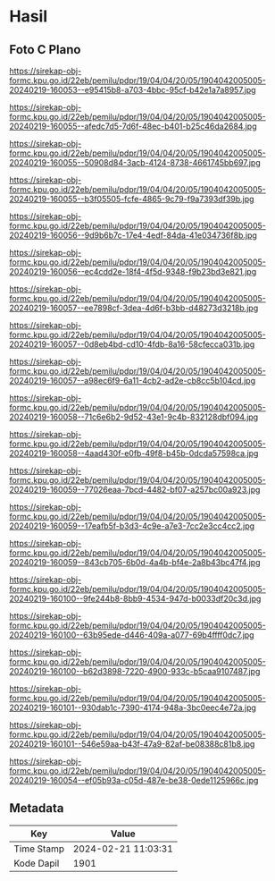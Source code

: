 # Hasil

## Foto C Plano

https://sirekap-obj-formc.kpu.go.id/22eb/pemilu/pdpr/19/04/04/20/05/1904042005005-20240219-160053--e95415b8-a703-4bbc-95cf-b42e1a7a8957.jpg

https://sirekap-obj-formc.kpu.go.id/22eb/pemilu/pdpr/19/04/04/20/05/1904042005005-20240219-160055--afedc7d5-7d6f-48ec-b401-b25c46da2684.jpg

https://sirekap-obj-formc.kpu.go.id/22eb/pemilu/pdpr/19/04/04/20/05/1904042005005-20240219-160055--50908d84-3acb-4124-8738-4661745bb697.jpg

https://sirekap-obj-formc.kpu.go.id/22eb/pemilu/pdpr/19/04/04/20/05/1904042005005-20240219-160055--b3f05505-fcfe-4865-9c79-f9a7393df39b.jpg

https://sirekap-obj-formc.kpu.go.id/22eb/pemilu/pdpr/19/04/04/20/05/1904042005005-20240219-160056--9d9b6b7c-17e4-4edf-84da-41e034736f8b.jpg

https://sirekap-obj-formc.kpu.go.id/22eb/pemilu/pdpr/19/04/04/20/05/1904042005005-20240219-160056--ec4cdd2e-18f4-4f5d-9348-f9b23bd3e821.jpg

https://sirekap-obj-formc.kpu.go.id/22eb/pemilu/pdpr/19/04/04/20/05/1904042005005-20240219-160057--ee7898cf-3dea-4d6f-b3bb-d48273d3218b.jpg

https://sirekap-obj-formc.kpu.go.id/22eb/pemilu/pdpr/19/04/04/20/05/1904042005005-20240219-160057--0d8eb4bd-cd10-4fdb-8a16-58cfecca031b.jpg

https://sirekap-obj-formc.kpu.go.id/22eb/pemilu/pdpr/19/04/04/20/05/1904042005005-20240219-160057--a98ec6f9-6a11-4cb2-ad2e-cb8cc5b104cd.jpg

https://sirekap-obj-formc.kpu.go.id/22eb/pemilu/pdpr/19/04/04/20/05/1904042005005-20240219-160058--71c6e6b2-9d52-43e1-9c4b-832128dbf094.jpg

https://sirekap-obj-formc.kpu.go.id/22eb/pemilu/pdpr/19/04/04/20/05/1904042005005-20240219-160058--4aad430f-e0fb-49f8-b45b-0dcda57598ca.jpg

https://sirekap-obj-formc.kpu.go.id/22eb/pemilu/pdpr/19/04/04/20/05/1904042005005-20240219-160059--77026eaa-7bcd-4482-bf07-a257bc00a923.jpg

https://sirekap-obj-formc.kpu.go.id/22eb/pemilu/pdpr/19/04/04/20/05/1904042005005-20240219-160059--17eafb5f-b3d3-4c9e-a7e3-7cc2e3cc4cc2.jpg

https://sirekap-obj-formc.kpu.go.id/22eb/pemilu/pdpr/19/04/04/20/05/1904042005005-20240219-160059--843cb705-6b0d-4a4b-bf4e-2a8b43bc47f4.jpg

https://sirekap-obj-formc.kpu.go.id/22eb/pemilu/pdpr/19/04/04/20/05/1904042005005-20240219-160100--9fe244b8-8bb9-4534-947d-b0033df20c3d.jpg

https://sirekap-obj-formc.kpu.go.id/22eb/pemilu/pdpr/19/04/04/20/05/1904042005005-20240219-160100--63b95ede-d446-409a-a077-69b4ffff0dc7.jpg

https://sirekap-obj-formc.kpu.go.id/22eb/pemilu/pdpr/19/04/04/20/05/1904042005005-20240219-160100--b62d3898-7220-4900-933c-b5caa9107487.jpg

https://sirekap-obj-formc.kpu.go.id/22eb/pemilu/pdpr/19/04/04/20/05/1904042005005-20240219-160101--930dab1c-7390-4174-948a-3bc0eec4e72a.jpg

https://sirekap-obj-formc.kpu.go.id/22eb/pemilu/pdpr/19/04/04/20/05/1904042005005-20240219-160101--546e59aa-b43f-47a9-82af-be08388c81b8.jpg

https://sirekap-obj-formc.kpu.go.id/22eb/pemilu/pdpr/19/04/04/20/05/1904042005005-20240219-160054--ef05b93a-c05d-487e-be38-0ede1125966c.jpg


## Metadata

| Key        | Value               |
| ---------- | ------------------- |
| Time Stamp | 2024-02-21 11:03:31 |
| Kode Dapil | 1901                |



